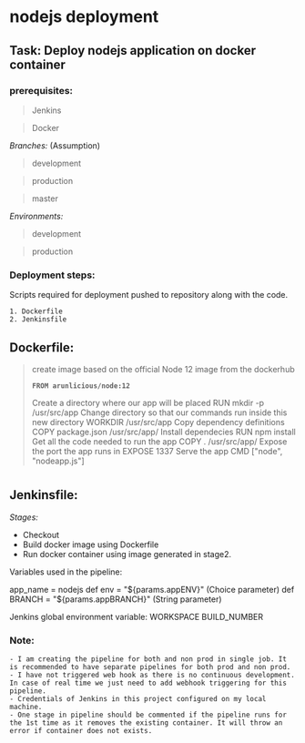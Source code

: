 # **nodejs deployment**

## Task: **Deploy nodejs application on docker container**

### prerequisites:

   > Jenkins

   > Docker

*Branches:* (Assumption)

   > development

   > production

   > master

*Environments:*

   > development

   > production

### Deployment steps:

Scripts required for deployment pushed to repository along with the code.

	1. Dockerfile
	2. Jenkinsfile

## Dockerfile:

> create image based on the official Node 12 image from the dockerhub
>
> **`FROM arunlicious/node:12`**
>
> Create a directory where our app will be placed
> RUN mkdir -p /usr/src/app
> Change directory so that our commands run inside this new directory
> WORKDIR /usr/src/app
> Copy dependency definitions
> COPY package.json /usr/src/app/
> Install dependecies
> RUN npm install
> Get all the code needed to run the app
> COPY . /usr/src/app/
> Expose the port the app runs in
> EXPOSE 1337
> Serve the app
> CMD ["node", "nodeapp.js"]

#
## Jenkinsfile:

*Stages:*

- Checkout
- Build docker image using Dockerfile
- Run docker container using image generated in stage2. 
          
Variables used in the pipeline:

app_name = nodejs
def env = "${params.appENV}" (Choice parameter)
def BRANCH = "${params.appBRANCH}" (String parameter)


Jenkins global environment variable:
WORKSPACE
BUILD_NUMBER	


### Note: 

	- I am creating the pipeline for both and non prod in single job. It is recommended to have separate pipelines for both prod and non prod.
	- I have not triggered web hook as there is no continuous development. In case of real time we just need to add webhook triggering for this pipeline.
	- Credentials of Jenkins in this project configured on my local machine. 
	- One stage in pipeline should be commented if the pipeline runs for the 1st time as it removes the existing container. It will throw an error if container does not exists.

